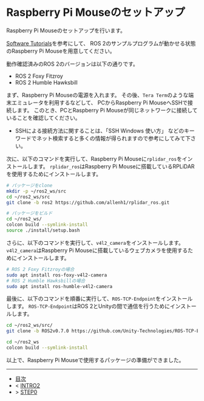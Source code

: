 # Raspberry Pi Mouseのセットアップ

Raspberry Pi Mouseのセットアップを行います。

[Software Tutorials](https://rt-net.github.io/tutorials/raspimouse/products.html)を参考にして、
ROS 2のサンプルプログラムが動かせる状態のRaspberry Pi Mouseを用意してください。

動作確認済みのROS 2のバージョンは以下の通りです。

* ROS 2 Foxy Fitzroy
* ROS 2 Humble Hawksbill

まず、Raspberry Pi Mouseの電源を入れます。
その後、`Tera Term`のような端末エミュレータを利用するなどして、
PCからRaspberry Pi MouseへSSHで接続します。
このとき、PCとRaspberry Pi Mouseが同じネットワークに接続していることを確認してください。

* SSHによる接続方法に関することは、「SSH Windows 使い方」 などのキーワードでネット検索すると多くの情報が得られますので参考にしてみて下さい。

次に、以下のコマンドを実行して、Raspberry Pi Mouseに`rplidar_ros`をインストールします。
`rplidar_ros`はRaspberry Pi Mouseに搭載しているRPLiDARを使用するためにインストールします。

```sh
# パッケージをclone
mkdir -p ~/ros2_ws/src
cd ~/ros2_ws/src
git clone -b ros2 https://github.com/allenh1/rplidar_ros.git

# パッケージをビルド
cd ~/ros2_ws/
colcon build --symlink-install
source ./install/setup.bash
```

さらに、以下のコマンドを実行して、`v4l2_camera`をインストールします。
`v4l2_camera`はRaspberry Pi Mouseに搭載しているウェブカメラを使用するためにインストールします。

```sh
# ROS 2 Foxy Fitzroyの場合
sudo apt install ros-foxy-v4l2-camera
# ROS 2 Humble Hawksbillの場合
sudo apt install ros-humble-v4l2-camera
```

最後に、以下のコマンドを順番に実行して、`ROS-TCP-Endpoint`をインストールします。
`ROS-TCP-Endpoint`はROS 2とUnityの間で通信を行うためにインストールします。

```sh
cd ~/ros2_ws/src/
git clone -b ROS2v0.7.0 https://github.com/Unity-Technologies/ROS-TCP-Endpoint.git

cd ~/ros2_ws
colcon build --symlink-install
```

以上で、Raspberry Pi Mouseで使用するパッケージの準備ができました。

---

* [目次](./intro2.md)
* < [INTRO2](./intro2.md)
* \> [STEP0](./step0.md)